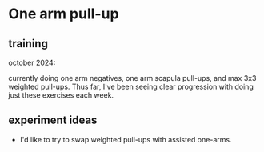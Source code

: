 # One arm pull-up

## training

october 2024:

currently doing one arm negatives, one arm scapula pull-ups, and max 3x3 weighted pull-ups.
Thus far, I've been seeing clear progression with doing just these exercises each week.

## experiment ideas

- I'd like to try to swap weighted pull-ups with assisted one-arms.

